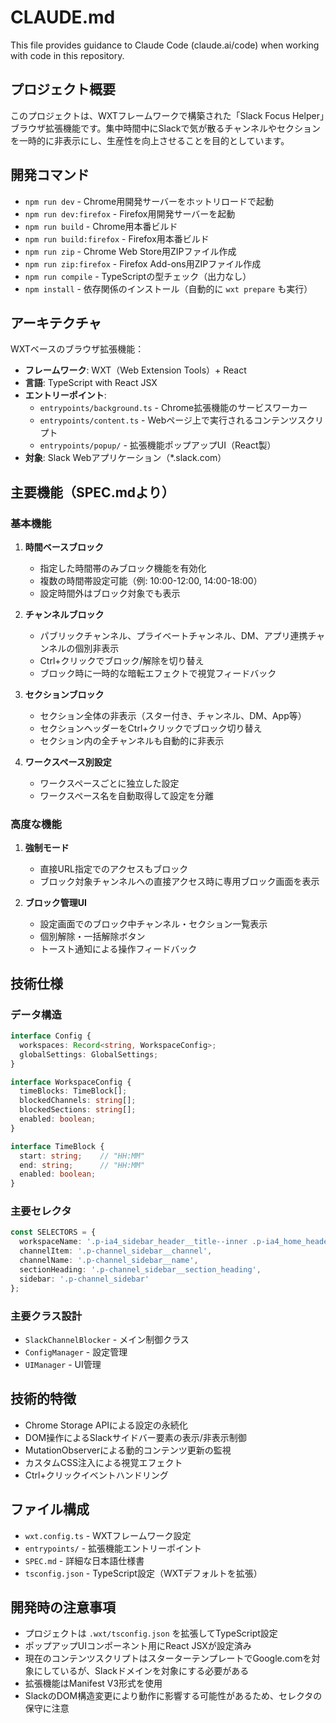 # CLAUDE.md

This file provides guidance to Claude Code (claude.ai/code) when working with code in this repository.

## プロジェクト概要

このプロジェクトは、WXTフレームワークで構築された「Slack Focus Helper」ブラウザ拡張機能です。集中時間中にSlackで気が散るチャンネルやセクションを一時的に非表示にし、生産性を向上させることを目的としています。

## 開発コマンド

- `npm run dev` - Chrome用開発サーバーをホットリロードで起動
- `npm run dev:firefox` - Firefox用開発サーバーを起動
- `npm run build` - Chrome用本番ビルド
- `npm run build:firefox` - Firefox用本番ビルド
- `npm run zip` - Chrome Web Store用ZIPファイル作成
- `npm run zip:firefox` - Firefox Add-ons用ZIPファイル作成
- `npm run compile` - TypeScriptの型チェック（出力なし）
- `npm install` - 依存関係のインストール（自動的に `wxt prepare` も実行）

## アーキテクチャ

WXTベースのブラウザ拡張機能：

- **フレームワーク**: WXT（Web Extension Tools）+ React
- **言語**: TypeScript with React JSX
- **エントリーポイント**:
  - `entrypoints/background.ts` - Chrome拡張機能のサービスワーカー
  - `entrypoints/content.ts` - Webページ上で実行されるコンテンツスクリプト
  - `entrypoints/popup/` - 拡張機能ポップアップUI（React製）
- **対象**: Slack Webアプリケーション（*.slack.com）

## 主要機能（SPEC.mdより）

### 基本機能

1. **時間ベースブロック**
   - 指定した時間帯のみブロック機能を有効化
   - 複数の時間帯設定可能（例: 10:00-12:00, 14:00-18:00）
   - 設定時間外はブロック対象でも表示

2. **チャンネルブロック**
   - パブリックチャンネル、プライベートチャンネル、DM、アプリ連携チャンネルの個別非表示
   - Ctrl+クリックでブロック/解除を切り替え
   - ブロック時に一時的な暗転エフェクトで視覚フィードバック

3. **セクションブロック**
   - セクション全体の非表示（スター付き、チャンネル、DM、App等）
   - セクションヘッダーをCtrl+クリックでブロック切り替え
   - セクション内の全チャンネルも自動的に非表示

4. **ワークスペース別設定**
   - ワークスペースごとに独立した設定
   - ワークスペース名を自動取得して設定を分離

### 高度な機能

1. **強制モード**
   - 直接URL指定でのアクセスもブロック
   - ブロック対象チャンネルへの直接アクセス時に専用ブロック画面を表示

2. **ブロック管理UI**
   - 設定画面でのブロック中チャンネル・セクション一覧表示
   - 個別解除・一括解除ボタン
   - トースト通知による操作フィードバック

## 技術仕様

### データ構造
```typescript
interface Config {
  workspaces: Record<string, WorkspaceConfig>;
  globalSettings: GlobalSettings;
}

interface WorkspaceConfig {
  timeBlocks: TimeBlock[];
  blockedChannels: string[];
  blockedSections: string[];
  enabled: boolean;
}

interface TimeBlock {
  start: string;    // "HH:MM"
  end: string;      // "HH:MM"
  enabled: boolean;
}
```

### 主要セレクタ
```typescript
const SELECTORS = {
  workspaceName: '.p-ia4_sidebar_header__title--inner .p-ia4_home_header_menu__team_name',
  channelItem: '.p-channel_sidebar__channel',
  channelName: '.p-channel_sidebar__name',
  sectionHeading: '.p-channel_sidebar__section_heading',
  sidebar: '.p-channel_sidebar'
};
```

### 主要クラス設計
- `SlackChannelBlocker` - メイン制御クラス
- `ConfigManager` - 設定管理
- `UIManager` - UI管理

## 技術的特徴

- Chrome Storage APIによる設定の永続化
- DOM操作によるSlackサイドバー要素の表示/非表示制御
- MutationObserverによる動的コンテンツ更新の監視
- カスタムCSS注入による視覚エフェクト
- Ctrl+クリックイベントハンドリング

## ファイル構成

- `wxt.config.ts` - WXTフレームワーク設定
- `entrypoints/` - 拡張機能エントリーポイント
- `SPEC.md` - 詳細な日本語仕様書
- `tsconfig.json` - TypeScript設定（WXTデフォルトを拡張）

## 開発時の注意事項

- プロジェクトは `.wxt/tsconfig.json` を拡張してTypeScript設定
- ポップアップUIコンポーネント用にReact JSXが設定済み
- 現在のコンテンツスクリプトはスターターテンプレートでGoogle.comを対象にしているが、Slackドメインを対象にする必要がある
- 拡張機能はManifest V3形式を使用
- SlackのDOM構造変更により動作に影響する可能性があるため、セレクタの保守に注意